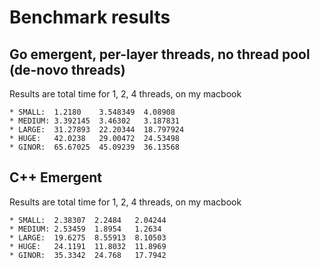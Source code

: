 # Benchmark results

## Go emergent, per-layer threads, no thread pool (de-novo threads)

Results are total time for 1, 2, 4 threads, on my macbook

```
* SMALL:  1.2180    3.548349  4.08908
* MEDIUM: 3.392145  3.46302   3.187831
* LARGE:  31.27893  22.20344  18.797924
* HUGE:   42.0238   29.00472  24.53498
* GINOR:  65.67025  45.09239  36.13568
```

## C++ Emergent

Results are total time for 1, 2, 4 threads, on my macbook

```
* SMALL:  2.38307  2.2484   2.04244
* MEDIUM: 2.53459  1.8954   1.2634
* LARGE:  19.6275  8.55913  8.10503
* HUGE:   24.1191  11.8032  11.8969
* GINOR:  35.3342  24.768   17.7942
```


